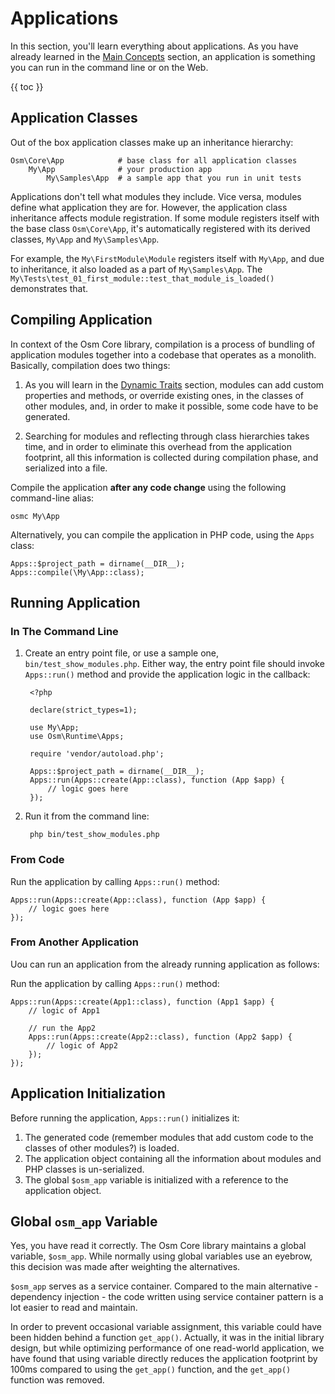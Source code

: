 # Applications

In this section, you'll learn everything about applications. As you have already learned in the [Main Concepts](main-concepts.html) section, an application is something you can run in the command line or on the Web.  

{{ toc }}

## Application Classes

Out of the box application classes make up an inheritance hierarchy:

    Osm\Core\App            # base class for all application classes
        My\App              # your production app
            My\Samples\App  # a sample app that you run in unit tests

Applications don't tell what modules they include. Vice versa, modules define what application they are for. However, the application class inheritance affects module registration. If some module registers itself with the base class `Osm\Core\App`, it's automatically registered with its derived classes, `My\App` and `My\Samples\App`.    

For example, the `My\FirstModule\Module` registers itself with `My\App`, and due to inheritance, it also loaded as a part of `My\Samples\App`. The `My\Tests\test_01_first_module::test_that_module_is_loaded()` demonstrates that.

## Compiling Application

In context of the Osm Core library, compilation is a process of bundling of application modules together into a codebase that operates as a monolith. Basically, compilation does two things: 

1. As you will learn in the [Dynamic Traits](dynamic-traits.html) section, modules can add custom properties and methods, or override existing ones, in the classes of other modules, and, in order to make it possible, some code have to be generated.

2. Searching for modules and reflecting through class hierarchies takes time, and in order to eliminate this overhead from the application footprint, all this information is collected during compilation phase, and serialized into a file. 

Compile the application **after any code change** using the following command-line alias:

    osmc My\App

Alternatively, you can compile the application in PHP code, using the `Apps` class:

    Apps::$project_path = dirname(__DIR__);
    Apps::compile(\My\App::class);

## Running Application 

### In The Command Line

1. Create an entry point file, or use a sample one, `bin/test_show_modules.php`. Either way, the entry point file should invoke `Apps::run()` method and provide the application logic in the callback:

        <?php
        
        declare(strict_types=1);
        
        use My\App;
        use Osm\Runtime\Apps;
        
        require 'vendor/autoload.php';
        
        Apps::$project_path = dirname(__DIR__);
        Apps::run(Apps::create(App::class), function (App $app) {
            // logic goes here
        });

2. Run it from the command line:

        php bin/test_show_modules.php

### From Code

Run the application by calling `Apps::run()` method:

    Apps::run(Apps::create(App::class), function (App $app) {
        // logic goes here
    });

### From Another Application

Uou can run an application from the already running application as follows:

Run the application by calling `Apps::run()` method:

    Apps::run(Apps::create(App1::class), function (App1 $app) {
        // logic of App1

        // run the App2
        Apps::run(Apps::create(App2::class), function (App2 $app) {
            // logic of App2
        });
    });

## Application Initialization

Before running the application, `Apps::run()` initializes it:

1. The generated code (remember modules that add custom code to the classes of other modules?) is loaded.
2. The application object containing all the information about modules and PHP classes is un-serialized. 
3. The global `$osm_app` variable is initialized with a reference to the application object. 

## Global `osm_app` Variable

Yes, you have read it correctly. The Osm Core library maintains a global variable, `$osm_app`. While normally using global variables use an eyebrow, this decision was made after weighting the alternatives.

`$osm_app` serves as a service container. Compared to the main alternative - dependency injection - the code written using service container pattern is a lot easier to read and maintain. 

In order to prevent occasional variable assignment, this variable could have been hidden behind a function `get_app()`. Actually, it was in the initial library design, but while optimizing performance of one read-world application, we have found that using variable directly reduces the application footprint by 100ms compared to using the `get_app()` function, and the `get_app()` function was removed. 

